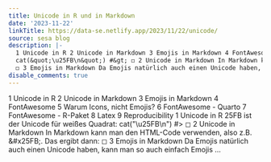 ```yaml
---
title: Unicode in R und in Markdown
date: '2023-11-22'
linkTitle: https://data-se.netlify.app/2023/11/22/unicode/
source: sesa blog
description: |-
  1 Unicode in R 2 Unicode in Markdown 3 Emojis in Markdown 4 FontAwesome 5 Warum Icons, nicht Emojis? 6 FontAwesome - Quarto 7 FontAwesome - R-Paket 8 Latex 9 Reproducibility 1 Unicode in R 25FB ist der Unicode für weißes Quadrat:
  cat(&quot;\u25FB\n&quot;) #&gt; ◻ 2 Unicode in Markdown In Markdown kann man den HTML-Code verwenden, also z.B. &amp;#x25FB;. Das ergibt dann:
  ◻ 3 Emojis in Markdown Da Emojis natürlich auch einen Unicode haben, kann man so auch einfach Emojis ...
disable_comments: true
---
```

1 Unicode in R 2 Unicode in Markdown 3 Emojis in Markdown 4 FontAwesome 5 Warum Icons, nicht Emojis? 6 FontAwesome - Quarto 7 FontAwesome - R-Paket 8 Latex 9 Reproducibility 1 Unicode in R 25FB ist der Unicode für weißes Quadrat:
cat(&quot;\u25FB\n&quot;) #&gt; ◻ 2 Unicode in Markdown In Markdown kann man den HTML-Code verwenden, also z.B. &amp;#x25FB;. Das ergibt dann:
◻ 3 Emojis in Markdown Da Emojis natürlich auch einen Unicode haben, kann man so auch einfach Emojis ...